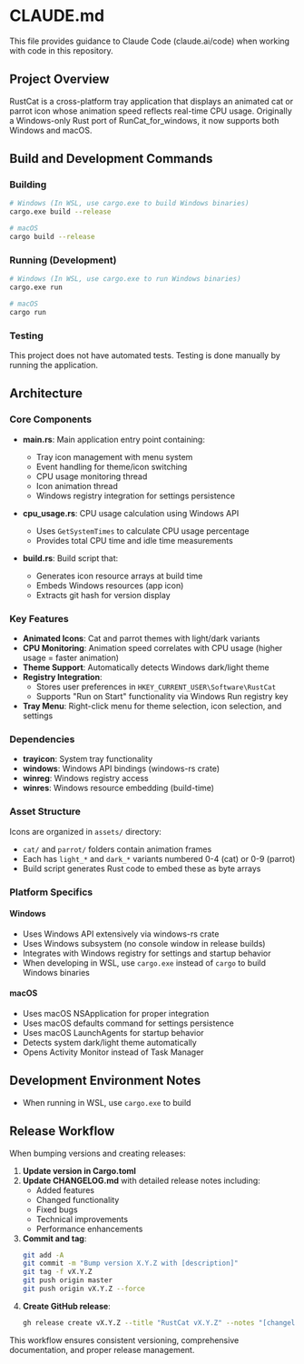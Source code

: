 # CLAUDE.md

This file provides guidance to Claude Code (claude.ai/code) when working with code in this repository.

## Project Overview

RustCat is a cross-platform tray application that displays an animated cat or parrot icon whose animation speed reflects real-time CPU usage. Originally a Windows-only Rust port of RunCat_for_windows, it now supports both Windows and macOS.

## Build and Development Commands

### Building
```bash
# Windows (In WSL, use cargo.exe to build Windows binaries)
cargo.exe build --release

# macOS
cargo build --release
```

### Running (Development)
```bash
# Windows (In WSL, use cargo.exe to run Windows binaries)
cargo.exe run

# macOS
cargo run
```

### Testing
This project does not have automated tests. Testing is done manually by running the application.

## Architecture

### Core Components

- **main.rs**: Main application entry point containing:
  - Tray icon management with menu system
  - Event handling for theme/icon switching
  - CPU usage monitoring thread
  - Icon animation thread
  - Windows registry integration for settings persistence

- **cpu_usage.rs**: CPU usage calculation using Windows API
  - Uses `GetSystemTimes` to calculate CPU usage percentage
  - Provides total CPU time and idle time measurements

- **build.rs**: Build script that:
  - Generates icon resource arrays at build time
  - Embeds Windows resources (app icon)
  - Extracts git hash for version display

### Key Features

- **Animated Icons**: Cat and parrot themes with light/dark variants
- **CPU Monitoring**: Animation speed correlates with CPU usage (higher usage = faster animation)
- **Theme Support**: Automatically detects Windows dark/light theme
- **Registry Integration**:
  - Stores user preferences in `HKEY_CURRENT_USER\Software\RustCat`
  - Supports "Run on Start" functionality via Windows Run registry key
- **Tray Menu**: Right-click menu for theme selection, icon selection, and settings

### Dependencies

- **trayicon**: System tray functionality
- **windows**: Windows API bindings (windows-rs crate)
- **winreg**: Windows registry access
- **winres**: Windows resource embedding (build-time)

### Asset Structure

Icons are organized in `assets/` directory:
- `cat/` and `parrot/` folders contain animation frames
- Each has `light_*` and `dark_*` variants numbered 0-4 (cat) or 0-9 (parrot)
- Build script generates Rust code to embed these as byte arrays

### Platform Specifics

#### Windows
- Uses Windows API extensively via windows-rs crate
- Uses Windows subsystem (no console window in release builds)
- Integrates with Windows registry for settings and startup behavior
- When developing in WSL, use `cargo.exe` instead of `cargo` to build Windows binaries

#### macOS
- Uses macOS NSApplication for proper integration
- Uses macOS defaults command for settings persistence
- Uses macOS LaunchAgents for startup behavior
- Detects system dark/light theme automatically
- Opens Activity Monitor instead of Task Manager

## Development Environment Notes

- When running in WSL, use `cargo.exe` to build

## Release Workflow

When bumping versions and creating releases:

1. **Update version in Cargo.toml**
2. **Update CHANGELOG.md** with detailed release notes including:
   - Added features
   - Changed functionality
   - Fixed bugs
   - Technical improvements
   - Performance enhancements
3. **Commit and tag**:
   ```bash
   git add -A
   git commit -m "Bump version X.Y.Z with [description]"
   git tag -f vX.Y.Z
   git push origin master
   git push origin vX.Y.Z --force
   ```
4. **Create GitHub release**:
   ```bash
   gh release create vX.Y.Z --title "RustCat vX.Y.Z" --notes "[changelog content]"
   ```

This workflow ensures consistent versioning, comprehensive documentation, and proper release management.
